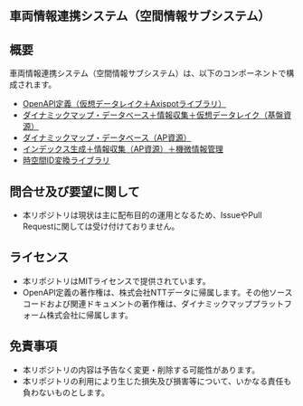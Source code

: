 ## 車両情報連携システム（空間情報サブシステム）

## 概要

車両情報連携システム（空間情報サブシステム）は、以下のコンポーネントで構成されます。

- [OpenAPI定義（仮想データレイク＋Axispotライブラリ）](openapi)
- [ダイナミックマップ・データベース＋情報収集＋仮想データレイク（基盤資源）](com-space-infra)
- [ダイナミックマップ・データベース（AP資源）](com-space-app)
- [インデックス生成＋情報収集（AP資源）＋機微情報管理](com-collection-app)      
- [時空間ID変換ライブラリ](spatial-time-id)      

## 問合せ及び要望に関して

- 本リポジトリは現状は主に配布目的の運用となるため、IssueやPull Requestに関しては受け付けておりません。

## ライセンス

- 本リポジトリはMITライセンスで提供されています。
- OpenAPI定義の著作権は、株式会社NTTデータに帰属します。その他ソースコードおよび関連ドキュメントの著作権は、ダイナミックマッププラットフォーム株式会社に帰属します。

## 免責事項

- 本リポジトリの内容は予告なく変更・削除する可能性があります。
- 本リポジトリの利用により生じた損失及び損害等について、いかなる責任も負わないものとします。
